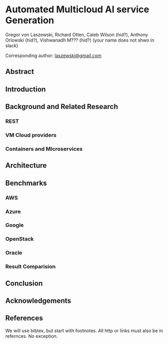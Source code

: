 # Automated Multicloud AI service Generation

Gregor von Laszewski, 
Richard Otten, 
Caleb Wilson (hid?), 
Anthony Orlowski (hid?),
Vishwanadh M??? (hid?) (your name does not shwo in slack)

Corresponding author: laszewski@gmail.com

## Abstract

## Introduction

## Background and Related Research

### REST

### VM Cloud providers 

### Containers and MIcroservices

## Architecture

## Benchmarks

### AWS

### Azure

### Google

### OpenStack

### Oracle

### Result Comparision

## Conclusion

## Acknowledgements

## References

We will use bibtex, but start with footnotes. All http or links must also be in refernces. No exception.

